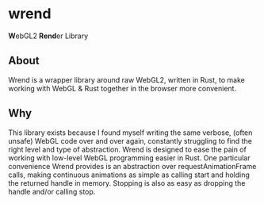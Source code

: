 # wrend

**W**ebGL2 **Rend**er Library

## About 

Wrend is a wrapper library around raw WebGL2, written in Rust, to make working with WebGL & Rust together in the browser more convenient.

## Why

This library exists because I found myself writing the same verbose, (often unsafe) WebGL code over and over again, constantly struggling to find the right level and type of abstraction. Wrend is designed to ease the pain of working with low-level WebGL programming easier in Rust. One particular convenience Wrend provides is an abstraction over requestAnimationFrame calls, making continuous animations as simple as calling start and holding the returned handle in memory. Stopping is also as easy as dropping the handle and/or calling stop.